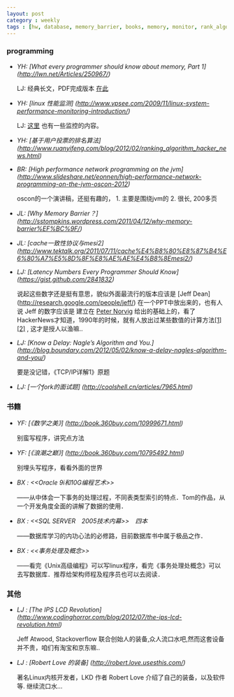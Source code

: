 ```yaml
---
layout: post
category : weekly
tags : [hw, database, memory_barrier, books, memory, monitor, rank_algorithm, cache, tcp, networking]
---
```


### programming 

- _YH: [What every programmer should know about memory, Part 1] (http://lwn.net/Articles/250967/)_

  LJ: 经典长文，PDF完成版本 [在此](http://www.akkadia.org/drepper/cpumemory.pdf)

- _YH: [linux 性能监测] (http://www.vpsee.com/2009/11/linux-system-performance-monitoring-introduction/)_

  LJ: [这里](http://tldp.org/LDP/sag/html/system-monitoring.html) 也有一些监控的内容。

- _YH: [基于用户投票的排名算法] (http://www.ruanyifeng.com/blog/2012/02/ranking_algorithm_hacker_news.html)_

- _BR: [High performance network programming on the jvm] (http://www.slideshare.net/eonnen/high-performance-network-programming-on-the-jvm-oscon-2012)_

   oscon的一个演讲稿，还挺有趣的， 1. 主要是围绕jvm的 2. 很长, 200多页

- _JL: [Why Memory Barrier？] (http://sstompkins.wordpress.com/2011/04/12/why-memory-barrier%EF%BC%9F/)_

- _JL: [cache一致性协议与mesi2] (http://www.tektalk.org/2011/07/11/cache%E4%B8%80%E8%87%B4%E6%80%A7%E5%8D%8F%E8%AE%AE%E4%B8%8Emesi2/)_

- _LJ: [Latency Numbers Every Programmer Should Know] (https://gist.github.com/2841832)_

   说起这些数字还是挺有意思，貌似外面最流行的版本应该是 [Jeff Dean] (http://research.google.com/people/jeff/) 在一个PPT中放出来的，也有人说 Jeff 的数字应该是
 建立在 [Peter Norvig](http://norvig.com/) 给出的基础上的，看了HackerNews才知道，1990年的时候，就有人放出过某些数值的计算方法[\[1\]](http://news.ycombinator.com/item?id=4048204) [\[2\]](http://www.bitmover.com/lmbench/lmbench-usenix.pdf) , 这才是授人以渔嘛..

- _LJ: [Know a Delay: Nagle’s Algorithm and You.] (http://blog.boundary.com/2012/05/02/know-a-delay-nagles-algorithm-and-you/)_

   要是没记错，《TCP/IP详解1》原题

- _LJ: [一个fork的面试题] (http://coolshell.cn/articles/7965.html)_


### 书籍 

 - _YF: [《数学之美》] (http://book.360buy.com/10999671.html)_

   别蛮写程序，讲究点方法

- _YF: [《浪潮之巅》]  (http://book.360buy.com/10795492.html)_

  别埋头写程序，看看外面的世界

- _BX : <<Oracle 9i和10G编程艺术>>_

  ――从中体会一下事务的处理过程，不同表类型索引的特点．Tom的作品，从一个开发角度全面的讲解了数据的使用．

- _BX : <<SQL SERVER　2005技术内幕>>　四本_

  ――数据库学习的内功心法的必修路，目前数据库书中属于极品之作．

- _BX : <<事务处理及概念>>_

  ――看完《Unix高级编程》可以写linux程序，看完《事务处理处概念》可以去写数据库．推荐给架构师程及程序员也可以去阅读．


### 其他

- _LJ : [The IPS LCD Revolution] (http://www.codinghorror.com/blog/2012/07/the-ips-lcd-revolution.html)_

  Jeff Atwood, Stackoverflow 联合创始人的装备,众人流口水吧,然而这套设备并不贵，咱们有淘宝和京东嘛..

- _LJ : [Robert Love 的装备] (http://robert.love.usesthis.com/)_

  著名Linux内核开发者，LKD 作者 Robert Love 介绍了自己的装备，以及软件等. 继续流口水...
